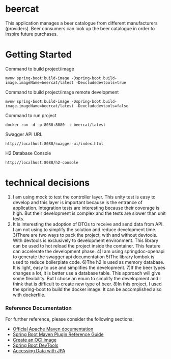 # beercat

This application manages a beer catalogue from different manufacturers (providers). Beer consumers
can look up the beer catalogue in order to inspire future purchases.

# Getting Started

Command to build project/image 

	mvnw spring-boot:build-image -Dspring-boot.build-image.imageName=beercat/latest -Dexcludedevtools=true

Command to build project/image remote development

	mvnw spring-boot:build-image -Dspring-boot.build-image.imageName=beercat/latest -Dexcludedevtools=false

Command to run project 

	docker run -d -p 8080:8080 -t beercat/latest
	
Swagger API URL
	
	http://localhost:8080/swagger-ui/index.html

H2 Database Console

	http://localhost:8080/h2-console

# technical decisions

1) I am using mock to test the controller layer. This unity test is easy to develop and this layer is important because is the entrance of application.
Integration tests are interesting because their coverage is high. But their development is  complex and the tests are slower than unit tests.  
2) It is interesting the adoption of DTOs to receive and send data from API. I am not using to simplify the solution and reduce development time.
3)There are two ways to pack the project, with and without devtools. With devtools is exclusively to development environment. This library can be used to hot reload the project inside the container. This feature can accelerate the development phase.
4)I am using springdoc-openapi to generate the swagger api documentation
5)The library lombok is used to reduce boilerplate code.
6)The h2 is used as memory database. It is light, easy to use and simplifies the development.
7)If the beer types changes a lot, it is better use a database table. This approach will give some flexibility. But I chose an enum to simplify the development and I think that is difficult to create new type of beer.
8)In this project, I used the spring-boot to build the docker image. It can be accomplished also with dockerfile.


### Reference Documentation
For further reference, please consider the following sections:

* [Official Apache Maven documentation](https://maven.apache.org/guides/index.html)
* [Spring Boot Maven Plugin Reference Guide](https://docs.spring.io/spring-boot/docs/2.6.3/maven-plugin/reference/html/)
* [Create an OCI image](https://docs.spring.io/spring-boot/docs/2.6.3/maven-plugin/reference/html/#build-image)
* [Spring Boot DevTools](https://docs.spring.io/spring-boot/docs/2.6.3/reference/htmlsingle/#using-boot-devtools)
* [Accessing Data with JPA](https://spring.io/guides/gs/accessing-data-jpa/)